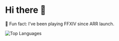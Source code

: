 # Hi there 👋

🌱 Fun fact: I’ve been playing FFXIV since ARR launch.

<!--![Samantha's GitHub stats](https://github-readme-stats.vercel.app/api?username=samanthabarnum&show_icons=true&theme=tokyonight)-->
![Top Languages](https://github-readme-stats.vercel.app/api/top-langs/?username=samanthabarnum&layout=compact&theme=tokyonight)



<!--
**samanthabarnum/samanthabarnum** is a ✨ _special_ ✨ repository because its `README.md` (this file) appears on your GitHub profile.

Here are some ideas to get you started:

- 🔭 I’m currently working on ...
- 🌱 I’m currently learning ...
- 👯 I’m looking to collaborate on ...
- 🤔 I’m looking for help with ...
- 💬 Ask me about ...
- 📫 How to reach me: ...
- 😄 Pronouns: ...
- ⚡ Fun fact: ...
-->
